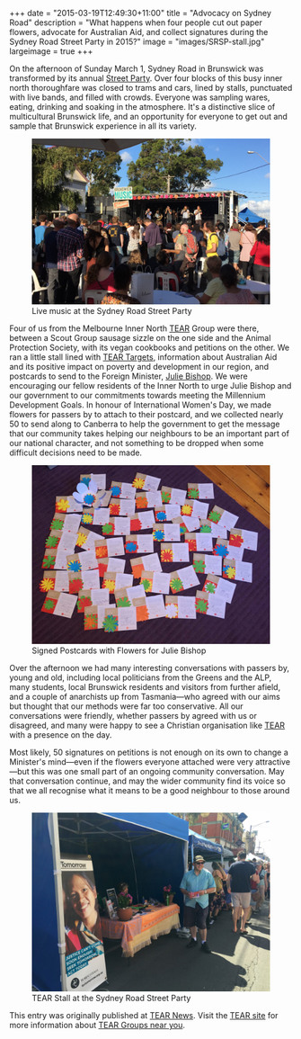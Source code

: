 +++
date = "2015-03-19T12:49:30+11:00"
title = "Advocacy on Sydney Road"
description = "What happens when four people cut out paper flowers, advocate for Australian Aid, and collect signatures during the Sydney Road Street Party in 2015?" 
image = "images/SRSP-stall.jpg"
largeimage = true
+++

On the afternoon of Sunday March 1, Sydney Road in Brunswick was transformed by its annual [Street Party](http://www.brunswickmusicfestival.com.au/sydney-road-street-party.htm). Over four blocks of this busy inner north thoroughfare was closed to trams and cars, lined by stalls, punctuated with live bands, and filled with crowds. Everyone was sampling wares, eating, drinking and soaking in the atmosphere. It's a distinctive slice of multicultural Brunswick life, and an opportunity for everyone to get out and sample that Brunswick experience in all its variety.

<figure>
	<img src="/images/SRSP-bands.jpg" alt="Live music at the Sydney Road Street Party" class="img-fluid">
	<figcaption>Live music at the Sydney Road Street Party</figcaption>
</figure>


<!--more-->


Four of us from the Melbourne Inner North [TEAR](http://tear.org.au) Group were there, between a Scout Group sausage sizzle on the one side and the Animal Protection Society, with its vegan cookbooks and petitions on the other. We ran a little stall lined with [TEAR Targets](http://www.tear.org.au/learn/target/), information about Australian Aid and its positive impact on poverty and development in our region, and postcards to send to the Foreign Minister, [Julie Bishop](http://www.juliebishop.com.au). We were encouraging our fellow residents of the Inner North to urge Julie Bishop and our government to our commitments towards meeting the Millennium Development Goals. In honour of International Women's Day, we made flowers for passers by to attach to their postcard, and we collected nearly 50 to send along to Canberra to help the government to get the message that our community takes helping our neighbours to be an important part of our national character, and not something to be dropped when some difficult decisions need to be made. 

<figure>
	<img src="/images/SRSP-Postcards.jpg" alt="Signed Postcards with Flowers for Julie Bishop" class="img-fluid">
	<figcaption>Signed Postcards with Flowers for Julie Bishop</figcaption>
</figure>


Over the afternoon we had many interesting conversations with passers by, young and old, including local politicians from the Greens and the ALP, many students, local Brunswick residents and visitors from further afield, and a couple of anarchists up from Tasmania&mdash;who agreed with our aims but thought that our methods were far too conservative. All our conversations were friendly, whether passers by agreed with us or disagreed, and many were happy to see a Christian organisation like [TEAR](http://tear.org.au) with a presence on the day.  

Most likely, 50 signatures on petitions is not enough on its own to change a Minister's mind—even if the flowers everyone attached were very attractive—but this was one small part of an ongoing community conversation. May that conversation continue, and may the wider community find its voice so that we all recognise what it means to be a good neighbour to those around us.

<figure>
	<img src="/images/SRSP-stall.jpg" alt="TEAR Stall at the Sydney Road Street Party" class="img-fluid">
	<figcaption>TEAR Stall at the Sydney Road Street Party</figcaption>
</figure>


This entry was originally published at [TEAR News](http://www.tear.org.au/news/sydney-road-street-festival). Visit the [TEAR site](http://www.tear.org.au/act/tear-groups) for more information about [TEAR Groups near you](http://www.tear.org.au/act/tear-groups).


